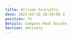 ```yaml
---
title: Allison Scuriatti
date: 2023-03-10 18:59:00 Z
position: 73
Details: Compass Real Estate
Section: advisory
---
```



